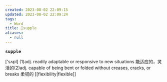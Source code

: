 ```yaml
---
created: 2023-08-02 22:09:15
updated: 2023-08-02 22:09:24
tags:
  - Word
title: 📖supple
aliases:
  - null
---
```


<pre><strong>supple</strong></pre>
['sʌpl]
(1)adj. readily adaptable or responsive to new situations 能适应的，灵活的(2)adj. capable of being bent or folded without creases, cracks, or breaks 柔韧的
[[flexibility|flexible]]

